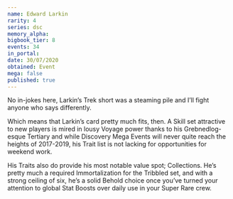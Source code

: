 ```yaml
---
name: Edward Larkin
rarity: 4
series: dsc
memory_alpha:
bigbook_tier: 8
events: 34
in_portal:
date: 30/07/2020
obtained: Event
mega: false
published: true
---
```


No in-jokes here, Larkin’s Trek short was a steaming pile and I’ll fight anyone who says differently.

Which means that Larkin’s card pretty much fits, then. A Skill set attractive to new players is mired in lousy Voyage power thanks to his Grebnedlog-esque Tertiary and while Discovery Mega Events will never quite reach the heights of 2017-2019, his Trait list is not lacking for opportunities for weekend work.

His Traits also do provide his most notable value spot; Collections. He’s pretty much a required Immortalization for the Tribbled set, and with a strong ceiling of six, he’s a solid Behold choice once you’ve turned your attention to global Stat Boosts over daily use in your Super Rare crew.
